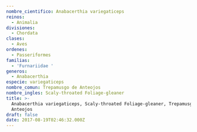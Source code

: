 ```yaml
---
nombre_cientifico: Anabacerthia variegaticeps
reinos:
  - Animalia
divisiones:
  - Chordata
clases:
  - Aves
ordenes:
  - Passeriformes
familias:
  - 'Furnariidae '
generos:
  - Anabacerthia
especie: variegaticeps
nombre_comun: Trepamusgo de Anteojos
nombre_ingles: Scaly-throated Foliage-gleaner
title: >-
  Anabacerthia variegaticeps, Scaly-throated Foliage-gleaner, Trepamusgo de
  Anteojos
draft: false
date: 2017-08-19T02:46:32.000Z
---
```


